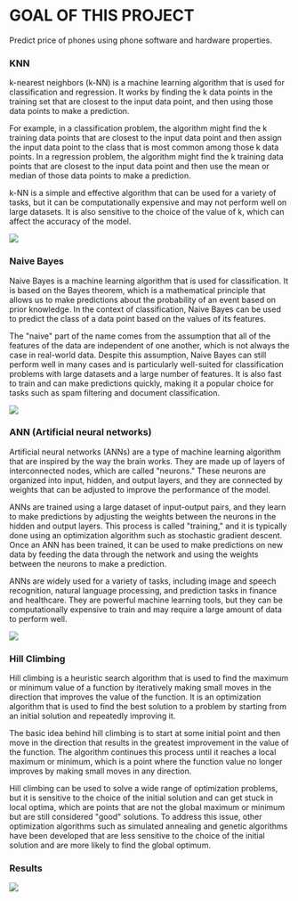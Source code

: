# GOAL OF THIS PROJECT
Predict price of phones using phone software and hardware properties.

### KNN
k-nearest neighbors (k-NN) is a machine learning algorithm that is used for classification and regression. It works by finding the k data points in the training set that are closest to the input data point, and then using those data points to make a prediction.

For example, in a classification problem, the algorithm might find the k training data points that are closest to the input data point and then assign the input data point to the class that is most common among those k data points. In a regression problem, the algorithm might find the k training data points that are closest to the input data point and then use the mean or median of those data points to make a prediction.

k-NN is a simple and effective algorithm that can be used for a variety of tasks, but it can be computationally expensive and may not perform well on large datasets. It is also sensitive to the choice of the value of k, which can affect the accuracy of the model.

<img src="https://user-images.githubusercontent.com/77804034/210006864-bfbce775-c9b4-4f0f-bf3f-d42bb0ddf237.png"/>

### Naive Bayes 

Naive Bayes is a machine learning algorithm that is used for classification. It is based on the Bayes theorem, which is a mathematical principle that allows us to make predictions about the probability of an event based on prior knowledge. In the context of classification, Naive Bayes can be used to predict the class of a data point based on the values of its features.

The "naive" part of the name comes from the assumption that all of the features of the data are independent of one another, which is not always the case in real-world data. Despite this assumption, Naive Bayes can still perform well in many cases and is particularly well-suited for classification problems with large datasets and a large number of features. It is also fast to train and can make predictions quickly, making it a popular choice for tasks such as spam filtering and document classification.


<img src="https://user-images.githubusercontent.com/77804034/210006927-466a99f1-7866-4182-a300-31124e22599d.png"/>

### ANN (Artificial neural networks)
Artificial neural networks (ANNs) are a type of machine learning algorithm that are inspired by the way the brain works. They are made up of layers of interconnected nodes, which are called "neurons." These neurons are organized into input, hidden, and output layers, and they are connected by weights that can be adjusted to improve the performance of the model.

ANNs are trained using a large dataset of input-output pairs, and they learn to make predictions by adjusting the weights between the neurons in the hidden and output layers. This process is called "training," and it is typically done using an optimization algorithm such as stochastic gradient descent. Once an ANN has been trained, it can be used to make predictions on new data by feeding the data through the network and using the weights between the neurons to make a prediction.

ANNs are widely used for a variety of tasks, including image and speech recognition, natural language processing, and prediction tasks in finance and healthcare. They are powerful machine learning tools, but they can be computationally expensive to train and may require a large amount of data to perform well.

<img src="https://user-images.githubusercontent.com/77804034/210007103-c39c79f0-5f5d-4483-abd1-d8df38d61a6b.svg">

### Hill Climbing 
Hill climbing is a heuristic search algorithm that is used to find the maximum or minimum value of a function by iteratively making small moves in the direction that improves the value of the function. It is an optimization algorithm that is used to find the best solution to a problem by starting from an initial solution and repeatedly improving it.

The basic idea behind hill climbing is to start at some initial point and then move in the direction that results in the greatest improvement in the value of the function. The algorithm continues this process until it reaches a local maximum or minimum, which is a point where the function value no longer improves by making small moves in any direction.

Hill climbing can be used to solve a wide range of optimization problems, but it is sensitive to the choice of the initial solution and can get stuck in local optima, which are points that are not the global maximum or minimum but are still considered "good" solutions. To address this issue, other optimization algorithms such as simulated annealing and genetic algorithms have been developed that are less sensitive to the choice of the initial solution and are more likely to find the global optimum.

### Results

<img src="https://user-images.githubusercontent.com/77804034/210007283-edd8c084-6aa2-4cf7-83b2-3bc74da44308.jpg">
